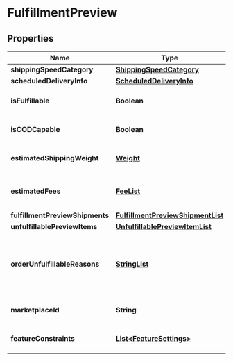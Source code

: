 
# FulfillmentPreview

## Properties
Name | Type | Description | Notes
------------ | ------------- | ------------- | -------------
**shippingSpeedCategory** | [**ShippingSpeedCategory**](ShippingSpeedCategory.md) |  | 
**scheduledDeliveryInfo** | [**ScheduledDeliveryInfo**](ScheduledDeliveryInfo.md) |  |  [optional]
**isFulfillable** | **Boolean** | When true, this fulfillment order preview is fulfillable. | 
**isCODCapable** | **Boolean** | When true, this fulfillment order preview is for COD (Cash On Delivery). | 
**estimatedShippingWeight** | [**Weight**](Weight.md) | Estimated shipping weight for this fulfillment order preview. |  [optional]
**estimatedFees** | [**FeeList**](FeeList.md) | The estimated fulfillment fees for this fulfillment order preview, if applicable. |  [optional]
**fulfillmentPreviewShipments** | [**FulfillmentPreviewShipmentList**](FulfillmentPreviewShipmentList.md) |  |  [optional]
**unfulfillablePreviewItems** | [**UnfulfillablePreviewItemList**](UnfulfillablePreviewItemList.md) |  |  [optional]
**orderUnfulfillableReasons** | [**StringList**](StringList.md) | Error codes associated with the fulfillment order preview that indicate why the order is not fulfillable.  Error code examples:  DeliverySLAUnavailable InvalidDestinationAddress |  [optional]
**marketplaceId** | **String** | The marketplace the fulfillment order is placed against. | 
**featureConstraints** | [**List&lt;FeatureSettings&gt;**](FeatureSettings.md) | A list of features and their fulfillment policies to apply to the order. |  [optional]



